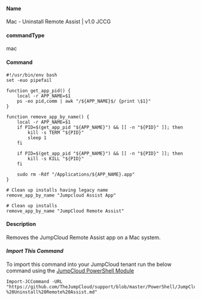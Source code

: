 #### Name

Mac - Uninstall Remote Assist | v1.0 JCCG

#### commandType

mac

#### Command

```
#!/usr/bin/env bash
set -euo pipefail

function get_app_pid() {
    local -r APP_NAME=$1
    ps -eo pid,comm | awk "/${APP_NAME}$/ {print \$1}"
}

function remove_app_by_name() {
    local -r APP_NAME=$1
    if PID=$(get_app_pid "${APP_NAME}") && [[ -n "${PID}" ]]; then
        kill -s TERM "${PID}"
        sleep 1
    fi

    if PID=$(get_app_pid "${APP_NAME}") && [[ -n "${PID}" ]]; then
        kill -s KILL "${PID}"
    fi
    
    sudo rm -Rdf "/Applications/${APP_NAME}.app"
}

# Clean up installs having legacy name
remove_app_by_name "Jumpcloud Assist App"

# Clean up installs
remove_app_by_name "JumpCloud Remote Assist"

```

#### Description

Removes the JumpCloud Remote Assist app on a Mac system.

#### *Import This Command*

To import this command into your JumpCloud tenant run the below command using the [JumpCloud PowerShell Module](https://github.com/TheJumpCloud/support/wiki/Installing-the-JumpCloud-PowerShell-Module)

```
Import-JCCommand -URL "https://github.com/TheJumpCloud/support/blob/master/PowerShell/JumpCloud%20Commands%20Gallery/Mac%20Commands/Mac%20-%20Uninstall%20Remote%20Assist.md"
```
